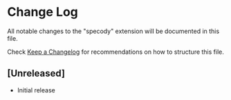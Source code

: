 # Change Log
All notable changes to the "specody" extension will be documented in this file.

Check [Keep a Changelog](http://keepachangelog.com/) for recommendations on how to structure this file.

## [Unreleased]
- Initial release
